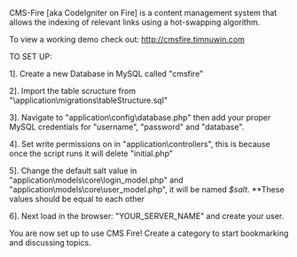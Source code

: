 CMS-Fire [aka CodeIgniter on Fire] is a content management system that allows the indexing of relevant links using a hot-swapping algorithm.

To view a working demo check out: http://cmsfire.timnuwin.com


TO SET UP:


1].  Create a new Database in MySQL called "cmsfire"

2].  Import the table scructure from "\application\migrations\tableStructure.sql"

3].  Navigate to "application\config\database.php" then add your proper MySQL credentials for "username", "password" and "database".

4].  Set write permissions on in "application\controllers\", this is because once the script runs it will delete "initial.php"

5].  Change the default salt value in "application\models\core\login_model.php" and "application\models\core\user_model.php", it will be named <i>$salt</i>.  **These values should be equal to each other

6].  Next load in the browser: "YOUR_SERVER_NAME" and create your user.


You are now set up to use CMS Fire!  Create a category to start bookmarking and discussing topics.
